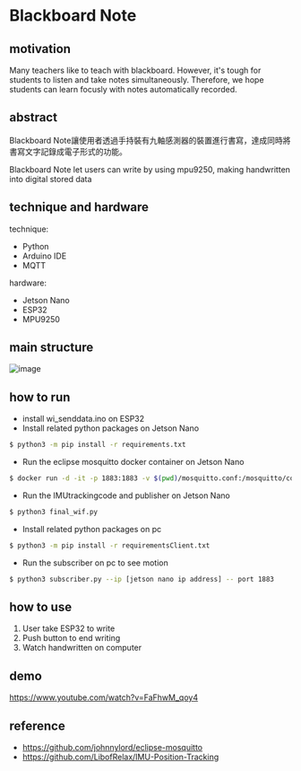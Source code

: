 #   Blackboard Note

## motivation



Many teachers like to teach with blackboard. However, it's tough for students to listen and take notes simultaneously. Therefore, we hope students can learn focusly with notes automatically recorded. 




## abstract
Blackboard Note讓使用者透過手持裝有九軸感測器的裝置進行書寫，達成同時將書寫文字記錄成電子形式的功能。

Blackboard Note let users can write by using mpu9250, making handwritten into digital stored data





## technique and hardware
technique:
- Python
- Arduino IDE
- MQTT

hardware:
- Jetson Nano
- ESP32
- MPU9250
  



## main structure
![image](https://user-images.githubusercontent.com/55504676/174087611-7db52f0f-6547-4480-80e8-043ad429385e.png)


## how to run

- install wi_senddata.ino on ESP32
- Install related python packages on Jetson Nano
```bash
$ python3 -m pip install -r requirements.txt
```
- Run the eclipse mosquitto docker container on Jetson Nano
```bash
$ docker run -d -it -p 1883:1883 -v $(pwd)/mosquitto.conf:/mosquitto/config/mosquitto.conf eclipse-mosquitto
```
- Run the IMUtrackingcode and publisher on Jetson Nano
```bash
$ python3 final_wif.py
```


- Install related python packages on pc
```bash
$ python3 -m pip install -r requirementsClient.txt
```
- Run the subscriber on pc to see motion
```bash
$ python3 subscriber.py --ip [jetson nano ip address] -- port 1883
```
## how to use
1. User take ESP32 to write
2. Push button to end writing
4. Watch handwritten on computer



## demo
https://www.youtube.com/watch?v=FaFhwM_qoy4
## reference
- https://github.com/johnnylord/eclipse-mosquitto
- https://github.com/LibofRelax/IMU-Position-Tracking


